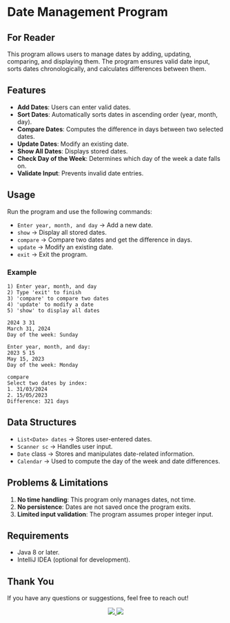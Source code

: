 # Date Management Program

## For Reader

This program allows users to manage dates by adding, updating, comparing, and displaying them. The program ensures valid date input, sorts dates chronologically, and calculates differences between them.

## Features

- **Add Dates**: Users can enter valid dates.
- **Sort Dates**: Automatically sorts dates in ascending order (year, month, day).
- **Compare Dates**: Computes the difference in days between two selected dates.
- **Update Dates**: Modify an existing date.
- **Show All Dates**: Displays stored dates.
- **Check Day of the Week**: Determines which day of the week a date falls on.
- **Validate Input**: Prevents invalid date entries.

## Usage

Run the program and use the following commands:
- `Enter year, month, and day` → Add a new date.
- `show` → Display all stored dates.
- `compare` → Compare two dates and get the difference in days.
- `update` → Modify an existing date.
- `exit` → Exit the program.

### Example

```plaintext
1) Enter year, month, and day
2) Type 'exit' to finish
3) 'compare' to compare two dates
4) 'update' to modify a date
5) 'show' to display all dates

2024 3 31
March 31, 2024
Day of the week: Sunday

Enter year, month, and day:
2023 5 15
May 15, 2023
Day of the week: Monday

compare
Select two dates by index:
1. 31/03/2024
2. 15/05/2023
Difference: 321 days
```

## Data Structures

- `List<Date> dates` → Stores user-entered dates.
- `Scanner sc` → Handles user input.
- `Date` class → Stores and manipulates date-related information.
- `Calendar` → Used to compute the day of the week and date differences.

## Problems & Limitations

1. **No time handling**: This program only manages dates, not time.
2. **No persistence**: Dates are not saved once the program exits.
3. **Limited input validation**: The program assumes proper integer input.

## Requirements

- Java 8 or later.
- IntelliJ IDEA (optional for development).

## Thank You

If you have any questions or suggestions, feel free to reach out!

<p align="center">
    </a>
    <a href="mailto:bekturemilev@gmail.com">
        <img src="https://img.shields.io/badge/Email-090909?style=for-the-badge&logo=gmail&logoColor=red">
    </a>
    <a href="https://t.me/Kaka_short">
        <img src="https://img.shields.io/badge/Telegram-090909?style=for-the-badge&logo=telegram&logoColor=26A5E4">
    </a>
</p>

